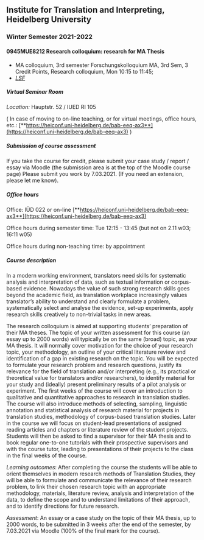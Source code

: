 ## Institute for Translation and Interpreting, Heidelberg University
### Winter Semester 2021-2022
#### 0945MUE8212 Research colloquium: research for MA Thesis  
- MA colloquium, 3rd semester Forschungskolloquium MA, 3rd Sem, 3 Credit Points, Research colloquium, Mon 10:15 to 11:45;
- [*LSF*](https://lsf.uni-heidelberg.de/qisserver/rds?state=verpublish&status=init&vmfile=no&publishid=342740&moduleCall=webInfo&publishConfFile=webInfo&publishSubDir=veranstaltung&noDBAction=y&init=y)

##### Virtual Seminar Room

*Location:* Hauptstr. 52 / IUED RI 105

( In case of moving to on-line teaching, or for virtual meetings, office hours, etc.: [**https://heiconf.uni-heidelberg.de/bab-eeq-ax3**](https://heiconf.uni-heidelberg.de/bab-eeq-ax3)  )

##### Submission of course assessment

If you take the course for credit, please submit your case study / report / essay via Moodle (the submission area is at the top of the Moodle course page)
Please submit you work by 7.03.2021. (If you need an extension, please let me know).

##### Office hours

Office: IÜD 022 or on-line [**https://heiconf.uni-heidelberg.de/bab-eeq-ax3**](https://heiconf.uni-heidelberg.de/bab-eeq-ax3)

Office hours during semester time: Tue 12:15 - 13:45 (but not on 2.11 w03; 16:11 w05)

Office hours during non-teaching time: by appointment


##### Course description

In a modern working environment, translators need skills for systematic analysis and interpretation of data, such as textual information or corpus-based evidence. Nowadays the value of such strong research skills goes beyond the academic field, as translation workplace increasingly values translator’s ability to understand and clearly formulate a problem, systematically select and analyse the evidence, set-up experiments, apply research skills creatively to non-trivial tasks in new areas.

The research colloquium is aimed at supporting students’ preparation of their MA theses. The topic of your written assessment for this course (an essay up to 2000 words) will typically be on the same (broad) topic, as your MA thesis. It will normally cover motivation for the choice of your research topic, your methodology, an outline of your critical literature review and identification of a gap in existing research on the topic. You will be expected to formulate your research problem and research questions, justify its relevance for the field of translation and/or interpreting (e.g., its practical or theoretical value for translators and/or researchers), to identify material for your study and (ideally) present preliminary results of a pilot analysis or experiment. The first weeks of the course will cover an introduction to qualitative and quantitative approaches to research in translation studies. The course will also introduce methods of selecting, sampling, linguistic annotation and statistical analysis of research material for projects in translation studies, methodology of corpus-based translation studies. Later in the course we will focus on student-lead presentations of assigned reading articles and chapters or literature review of the student projects. Students will then be asked to find a supervisor for their MA thesis and to book regular one-to-one tutorials with their prospective supervisors and with the course tutor, leading to presentations of their projects to the class in the final weeks of the course.

*Learning outcomes*: After completing the course the students will be able to orient themselves in modern research methods of Translation Studies, they will be able to formulate and communicate the relevance of their research problem, to link their chosen research topic with an appropriate methodology, materials, literature review, analysis and interpretation of the data, to define the scope and to understand limitations of their approach, and to identify directions for future research.

*Assessment*: An essay or a case study on the topic of their MA thesis, up to 2000 words, to be submitted in 3 weeks after the end of the semester, by 7.03.2021 via Moodle (100% of the final mark for the course).
